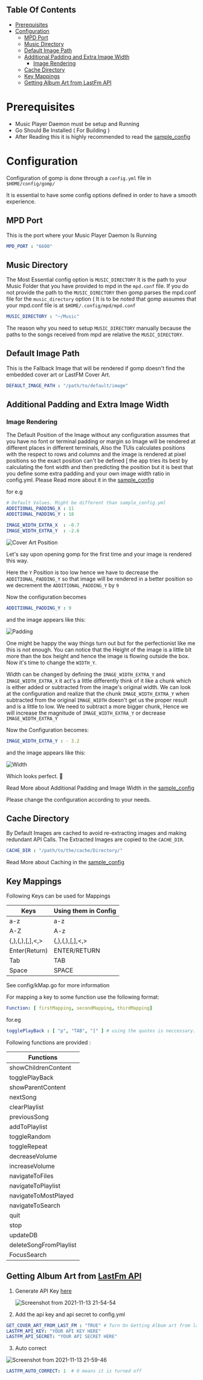 ## Table Of Contents

* [Prerequisites](#prerequisites)
* [Configuration](#configuration)
	* [MPD Port](#mpd-port)
	* [Music Directory](#music-directory)
	* [Default Image Path](#default-image-path)
	* [Additional Padding and Extra Image Width](#additional-padding-and-extra-image-width)
		* [Image Rendering](#image-rendering)
	* [Cache Directory](#cache-directory)
	* [Key Mappings](#key-mappings)
	* [Getting Album Art from LastFm API](#getting-album-art-from-lastfm-api)

# Prerequisites

- Music Player Daemon must be setup and Running
- Go Should Be Installed ( For Building )
- After Reading this it is highly recommended to read the [sample_config](https://github.com/aditya-K2/gomp/blob/master/sample_config.yml)

# Configuration

Configuration of gomp is done through a `config.yml` file in `$HOME/config/gomp/`

It is essential to have some config options defined in order to have a smooth experience.

## MPD Port

This is the port where your Music Player Daemon Is Running

```yml
MPD_PORT : "6600"
```

## Music Directory

The Most Essential config option is `MUSIC_DIRECTORY` It is the path to your Music Folder that you have provided to mpd
in the `mpd.conf` file. If you do not provide the path to the `MUSIC_DIRECTORY` then gomp parses the mpd.conf file for
the `music_directory` option ( It is to be noted that gomp assumes that your mpd.conf file is at
`$HOME/.config/mpd/mpd.conf`

```yml
MUSIC_DIRECTORY : "~/Music"
```

The reason why you need to setup `MUSIC_DIRECTORY` manually because the paths to the songs received from mpd are relative the `MUSIC_DIRECTORY`.

## Default Image Path

This is the Fallback Image that will be rendered if gomp doesn't find the embedded cover art or LastFM Cover Art.

```yml
DEFAULT_IMAGE_PATH : "/path/to/default/image"
```

## Additional Padding and Extra Image Width

### Image Rendering

The Default Position of the Image without any configuration assumes that you have no font or terminal padding or margin so Image will
be rendered at different places in different terminals, Also the TUIs calculates positions with the respect to rows and columns
and the image is rendered at pixel positions so the exact position can't be defined [ the app tries its best by calculating
the font width and then predicting the position but it is best that you define some extra padding and your own image width ratio
in config.yml. Please Read more about it in the [sample_config](https://github.com/aditya-K2/gomp/blob/master/sample_config.yml)

for e.g

```yml
# Default Values. Might be different than sample_config.yml
ADDITIONAL_PADDING_X : 11
ADDITIONAL_PADDING_Y : 18

IMAGE_WIDTH_EXTRA_X  : -0.7
IMAGE_WIDTH_EXTRA_Y  : -2.6
```
![Cover Art Position](./assets/default.png)

Let's say upon opening gomp for the first time and your image is rendered this way.

Here the `Y` Position is too low hence we have to decrease the `ADDITIONAL_PADDING_Y` so that image will be rendered
in a better position so we decrement the  `ADDITIONAL_PADDING_Y` by `9`

Now the configuration becomes
```yml
ADDITIONAL_PADDING_Y : 9
```

and the image appears like this:

![Padding](./assets/padding.png)

One might be happy the way things turn out but for the perfectionist like me this is not enough.
You can notice that the Height of the image is a little bit more than the box height and hence the image is flowing outside the box. Now it's  time to change the `WIDTH_Y`.

Width can be changed by defining the `IMAGE_WIDTH_EXTRA_Y` and `IMAGE_WIDTH_EXTRA_X` it act's a little differently think of it like a chunk which is either added or subtracted from the image's original width. We can look at the configuration and realize that the chunk `IMAGE_WIDTH_EXTRA_Y` when subtracted from the original `IMAGE_WIDTH` doesn't get us the proper result and is a little to low. We need to subtract a more bigger chunk, Hence we will increase the magnitude of `IMAGE_WIDTH_EXTRA_Y` or decrease `IMAGE_WIDTH_EXTRA_Y`

Now the Configuration becomes:
```yml
IMAGE_WIDTH_EXTRA_Y : - 3.2
```
and the image appears like this:

![Width](./assets/width.png)

Which looks perfect. 🎉

Read More about Additional Padding and Image Width in the [sample_config](https://github.com/aditya-K2/gomp/blob/master/sample_config.yml)

Please change the configuration according to your needs.

## Cache Directory

By Default Images are cached to avoid re-extracting images and making redundant API Calls. The Extracted Images are copied to the `CACHE_DIR`.

```yml
CACHE_DIR : "/path/to/the/cache/Directory/"
```

Read More about Caching in the [sample_config](https://github.com/aditya-K2/gomp/blob/master/sample_config.yml)

## Key Mappings

Following Keys can be used for Mappings

| Keys            | Using them in Config  |
|-----------------|-----------------------|
| a-z             | a-z                   |
| A-Z             | A-z                   |
| {,},(,),[,],<,> | {,},(,),[,],<,>       |
| Enter(Return)   | ENTER/RETURN          |
| Tab             | TAB                   |
| Space           | SPACE                 |

See config/kMap.go for more information

For mapping a key to some function use the following format:


```yml
Function: [ firstMapping, secondMapping, thirdMapping]
```
for.eg


```yml
togglePlayBack : [ "p", "TAB", "[" ] # using the quotes is neccessary.
```

Following functions are provided :

|          Functions                 |
|------------------------------------|
|     showChildrenContent            |
|     togglePlayBack                 |
|     showParentContent              |
|     nextSong                       |
|     clearPlaylist                  |
|     previousSong                   |
|     addToPlaylist                  |
|     toggleRandom                   |
|     toggleRepeat                   |
|     decreaseVolume                 |
|     increaseVolume                 |
|     navigateToFiles                |
|     navigateToPlaylist             |
|     navigateToMostPlayed           |
|     navigateToSearch               |
|     quit                           |
|     stop                           |
|     updateDB                       |
|     deleteSongFromPlaylist         |
|     FocusSearch                    |

## Getting Album Art from [LastFm API](https://www.last.fm/api)

1. Generate API Key [here](https://www.last.fm/login?next=%2Fapi%2Faccount%2Fcreate%3F_pjax%3D%2523content)

   ![Screenshot from 2021-11-13 21-54-54](https://user-images.githubusercontent.com/51816057/141651276-f76a5c7f-65fe-4a1a-b130-18cdf67dd471.png)

2. Add the api key and api secret to config.yml

```yml
GET_COVER_ART_FROM_LAST_FM : "TRUE" # Turn On Getting Album art from lastfm api
LASTFM_API_KEY: "YOUR API KEY HERE"
LASTFM_API_SECRET: "YOUR API SECRET HERE"
```
3. Auto correct

![Screenshot from 2021-11-13 21-59-46](https://user-images.githubusercontent.com/51816057/141651414-1586577a-cab2-48e2-a24b-1053f8634fbe.png)


```yml
LASTFM_AUTO_CORRECT: 1  # 0 means it is turned off
```
